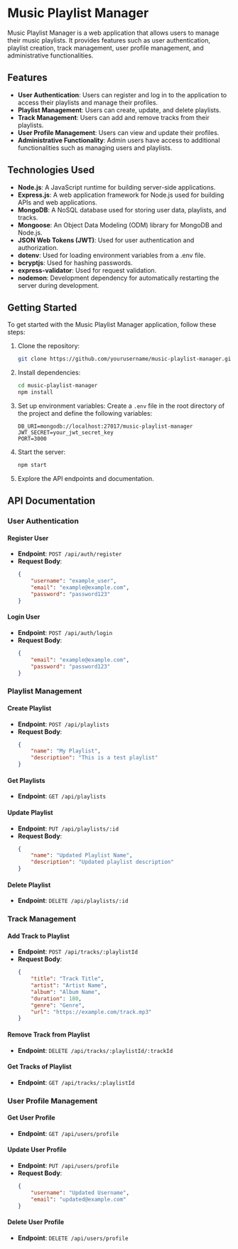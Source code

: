# Music Playlist Manager

Music Playlist Manager is a web application that allows users to manage their music playlists. It provides features such as user authentication, playlist creation, track management, user profile management, and administrative functionalities.

## Features

- **User Authentication**: Users can register and log in to the application to access their playlists and manage their profiles.
- **Playlist Management**: Users can create, update, and delete playlists.
- **Track Management**: Users can add and remove tracks from their playlists.
- **User Profile Management**: Users can view and update their profiles.
- **Administrative Functionality**: Admin users have access to additional functionalities such as managing users and playlists.

## Technologies Used

- **Node.js**: A JavaScript runtime for building server-side applications.
- **Express.js**: A web application framework for Node.js used for building APIs and web applications.
- **MongoDB**: A NoSQL database used for storing user data, playlists, and tracks.
- **Mongoose**: An Object Data Modeling (ODM) library for MongoDB and Node.js.
- **JSON Web Tokens (JWT)**: Used for user authentication and authorization.
- **dotenv**: Used for loading environment variables from a .env file.
- **bcryptjs**: Used for hashing passwords.
- **express-validator**: Used for request validation.
- **nodemon**: Development dependency for automatically restarting the server during development.

## Getting Started

To get started with the Music Playlist Manager application, follow these steps:

1. Clone the repository:
   ```bash
   git clone https://github.com/yourusername/music-playlist-manager.git
   ```

2. Install dependencies:
   ```bash
   cd music-playlist-manager
   npm install
   ```

3. Set up environment variables:
   Create a `.env` file in the root directory of the project and define the following variables:
   ```plaintext
   DB_URI=mongodb://localhost:27017/music-playlist-manager
   JWT_SECRET=your_jwt_secret_key
   PORT=3000
   ```

4. Start the server:
   ```bash
   npm start
   ```

5. Explore the API endpoints and documentation.

## API Documentation

### User Authentication

#### Register User

- **Endpoint**: `POST /api/auth/register`
- **Request Body**:
  ```json
  {
      "username": "example_user",
      "email": "example@example.com",
      "password": "password123"
  }
  ```

#### Login User

- **Endpoint**: `POST /api/auth/login`
- **Request Body**:
  ```json
  {
      "email": "example@example.com",
      "password": "password123"
  }
  ```

### Playlist Management

#### Create Playlist

- **Endpoint**: `POST /api/playlists`
- **Request Body**:
  ```json
  {
      "name": "My Playlist",
      "description": "This is a test playlist"
  }
  ```

#### Get Playlists

- **Endpoint**: `GET /api/playlists`

#### Update Playlist

- **Endpoint**: `PUT /api/playlists/:id`
- **Request Body**:
  ```json
  {
      "name": "Updated Playlist Name",
      "description": "Updated playlist description"
  }
  ```

#### Delete Playlist

- **Endpoint**: `DELETE /api/playlists/:id`

### Track Management

#### Add Track to Playlist

- **Endpoint**: `POST /api/tracks/:playlistId`
- **Request Body**:
  ```json
  {
      "title": "Track Title",
      "artist": "Artist Name",
      "album": "Album Name",
      "duration": 180,
      "genre": "Genre",
      "url": "https://example.com/track.mp3"
  }
  ```

#### Remove Track from Playlist

- **Endpoint**: `DELETE /api/tracks/:playlistId/:trackId`

#### Get Tracks of Playlist

- **Endpoint**: `GET /api/tracks/:playlistId`

### User Profile Management

#### Get User Profile

- **Endpoint**: `GET /api/users/profile`

#### Update User Profile

- **Endpoint**: `PUT /api/users/profile`
- **Request Body**:
  ```json
  {
      "username": "Updated Username",
      "email": "updated@example.com"
  }
  ```

#### Delete User Profile

- **Endpoint**: `DELETE /api/users/profile`

